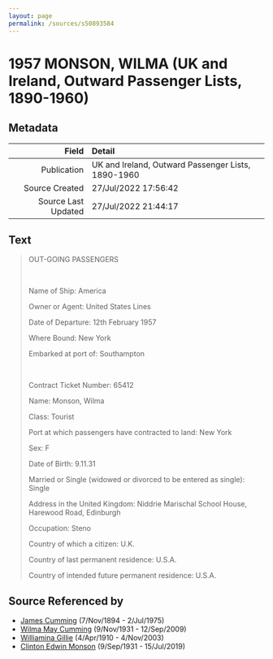```yaml
---
layout: page
permalink: /sources/s50893584
---
```


# 1957 MONSON, WILMA (UK and Ireland, Outward Passenger Lists, 1890-1960)

## Metadata

Field | Detail
---:|:---
Publication | UK and Ireland, Outward Passenger Lists, 1890-1960
Source Created | 27/Jul/2022 17:56:42
Source Last Updated | 27/Jul/2022 21:44:17

## Text

> OUT-GOING PASSENGERS
>
> <br/>
>
> Name of Ship: America
>
> Owner or Agent: United States Lines
>
> Date of Departure: 12th February 1957
>
> Where Bound: New York
>
> Embarked at port of: Southampton
>
> <br/>
>
> Contract Ticket Number: 65412
>
> Name: Monson, Wilma
>
> Class: Tourist
>
> Port at which passengers have contracted to land: New York
>
> Sex: F
>
> Date of Birth: 9.11.31
>
> Married or Single (widowed or divorced to be entered as single): Single
>
> Address in the United Kingdom: Niddrie Marischal School House, Harewood Road, Edinburgh
>
> Occupation: Steno
>
> Country of which a citizen: U.K.
>
> Country of last permanent residence: U.S.A.
>
> Country of intended future permanent residence: U.S.A.
>

## Source Referenced by

* [James Cumming](../people/@492889@-james-cumming-b1894-11-7-d1975-7-2.md) (7/Nov/1894 - 2/Jul/1975)
* [Wilma May Cumming](../people/@74680609@-wilma-may-cumming-b1931-11-9-d2009-9-12.md) (9/Nov/1931 - 12/Sep/2009)
* [Williamina Gillie](../people/@23770336@-williamina-gillie-b1910-4-4-d2003-11-4.md) (4/Apr/1910 - 4/Nov/2003)
* [Clinton Edwin Monson](../people/@24393948@-clinton-edwin-monson-b1931-9-9-d2019-7-15.md) (9/Sep/1931 - 15/Jul/2019)

